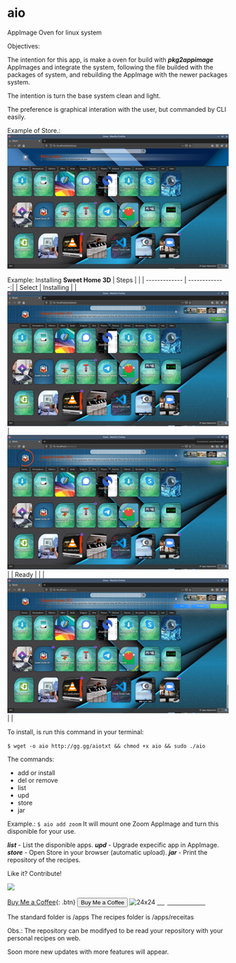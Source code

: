 # aio
AppImage Oven for linux system

Objectives:

The intention for this app, is make a oven for build with ***pkg2appimage*** AppImages and integrate the system, following the file builded with the packages of system, and rebuilding the AppImage with the newer packages system.

The intention is turn the base system clean and light.

The preference is graphical interation with the user, but commanded by CLI easily.

Example of Store.:
![](https://raw.githubusercontent.com/andryeltj/aio/master/images/home.png)

Example: Installing **Sweet Home 3D**
| Steps | |
| ------------- | -------------:|
| Select | Installing |
| ![300x256](https://raw.githubusercontent.com/andryeltj/aio/master/images/select.png) | ![300x256](https://raw.githubusercontent.com/andryeltj/aio/master/images/installing.png)|
| Ready | |
| ![300x256](https://raw.githubusercontent.com/andryeltj/aio/master/images/ready.png) | |

To install, is run this command in your terminal:

```$ wget -o aio http://gg.gg/aiotxt && chmod +x aio && sudo ./aio```

The commands:
 - add or install
 - del or remove
 - list
 - upd
 - store
 - jar

 Example.:
 ```$ aio add zoom```
 It will mount one Zoom AppImage and turn this disponible for your use.
 
***list*** - List the disponible apps.
***upd*** - Upgrade expecific app in AppImage.
***store*** - Open Store in your browser (automatic upload).
***jar*** - Print the repository of the recipes.

Like it? Contribute!

![](https://raw.githubusercontent.com/andryeltj/aio/master/images/contribua.png) 

[Buy Me a Coffee](https://www.buymeacoffee.com/andryel.aio){: .btn}
<button name="button" onclick="https://www.buymeacoffee.com/andryel.aio">Buy Me a Coffee</button>
![24x24](https://raw.githubusercontent.com/andryeltj/receitas/master/icons/buy-me-a-cofee.svg) <a class="bmc-btn" target="_blank" href="https://www.buymeacoffee.com/andryel.aio">  <span style='color:white'>Buy Me a Coffee</span></a>

The standard folder is /apps
The recipes folder is /apps/receitas 

Obs.: The repository can be modifyed to be read your repository with your personal recipes on web.

Soon more new updates with more features will appear.

